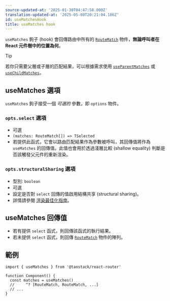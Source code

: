 ```yaml
---
source-updated-at: '2025-01-30T04:47:58.000Z'
translation-updated-at: '2025-05-08T20:21:04.186Z'
id: useMatchesHook
title: useMatches hook
---
```


`useMatches` 鉤子 (hook) 會回傳路由中所有的 [`RouteMatch`](./RouteMatchType.md) 物件，**無論呼叫者在 React 元件樹中的位置為何**。

> [!TIP]
> 若你只需要父層或子層的匹配結果，可以根據需求使用 [`useParentMatches`](./useParentMatchesHook.md) 或 [`useChildMatches`](./useChildMatchesHook.md)。

## useMatches 選項

`useMatches` 鉤子接受一個 _可選的_ 參數，即 `options` 物件。

### `opts.select` 選項

- 可選
- `(matches: RouteMatch[]) => TSelected`
- 若提供此函式，它會以路由匹配結果作為參數被呼叫，其回傳值將作為 `useMatches` 的回傳值。此值也會用於透過淺層比較 (shallow equality) 判斷是否該觸發父元件的重新渲染。

### `opts.structuralSharing` 選項

- 型別: `boolean`
- 可選
- 設定是否對 `select` 回傳的值啟用結構共享 (structural sharing)。
- 詳情請參閱 [渲染最佳化指南](../../guide/render-optimizations.md)。

## useMatches 回傳值

- 若有提供 `select` 函式，則回傳該函式的執行結果。
- 若未提供 `select` 函式，則回傳 [`RouteMatch`](./RouteMatchType.md) 物件的陣列。

## 範例

```tsx
import { useMatches } from '@tanstack/react-router'

function Component() {
  const matches = useMatches()
  //     ^? [RouteMatch, RouteMatch, ...]
  // ...
}
```
